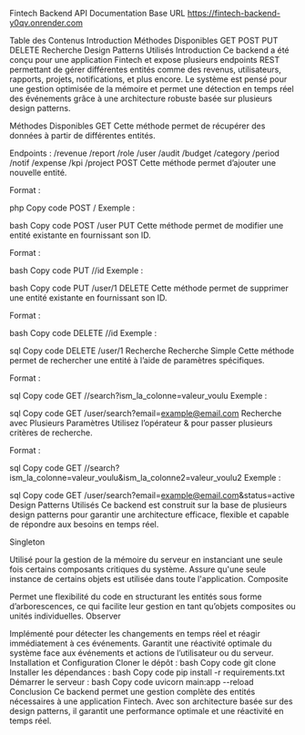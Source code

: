 Fintech Backend API Documentation
Base URL
https://fintech-backend-y0qv.onrender.com

Table des Contenus
Introduction
Méthodes Disponibles
GET
POST
PUT
DELETE
Recherche
Design Patterns Utilisés
Introduction
Ce backend a été conçu pour une application Fintech et expose plusieurs endpoints REST permettant de gérer différentes entités comme des revenus, utilisateurs, rapports, projets, notifications, et plus encore. Le système est pensé pour une gestion optimisée de la mémoire et permet une détection en temps réel des événements grâce à une architecture robuste basée sur plusieurs design patterns.

Méthodes Disponibles
GET
Cette méthode permet de récupérer des données à partir de différentes entités.

Endpoints :
/revenue
/report
/role
/user
/audit
/budget
/category
/period
/notif
/expense
/kpi
/project
POST
Cette méthode permet d’ajouter une nouvelle entité.

Format :

php
Copy code
POST /<name>
Exemple :

bash
Copy code
POST /user
PUT
Cette méthode permet de modifier une entité existante en fournissant son ID.

Format :

bash
Copy code
PUT /<name>/id
Exemple :

bash
Copy code
PUT /user/1
DELETE
Cette méthode permet de supprimer une entité existante en fournissant son ID.

Format :

bash
Copy code
DELETE /<name>/id
Exemple :

sql
Copy code
DELETE /user/1
Recherche
Recherche Simple
Cette méthode permet de rechercher une entité à l’aide de paramètres spécifiques.

Format :

sql
Copy code
GET /<name>/search?ism_la_colonne=valeur_voulu
Exemple :

sql
Copy code
GET /user/search?email=example@email.com
Recherche avec Plusieurs Paramètres
Utilisez l’opérateur & pour passer plusieurs critères de recherche.

Format :

sql
Copy code
GET /<name>/search?ism_la_colonne=valeur_voulu&ism_la_colonne2=valeur_voulu2
Exemple :

sql
Copy code
GET /user/search?email=example@email.com&status=active
Design Patterns Utilisés
Ce backend est construit sur la base de plusieurs design patterns pour garantir une architecture efficace, flexible et capable de répondre aux besoins en temps réel.

Singleton

Utilisé pour la gestion de la mémoire du serveur en instanciant une seule fois certains composants critiques du système.
Assure qu'une seule instance de certains objets est utilisée dans toute l'application.
Composite

Permet une flexibilité du code en structurant les entités sous forme d’arborescences, ce qui facilite leur gestion en tant qu’objets composites ou unités individuelles.
Observer

Implémenté pour détecter les changements en temps réel et réagir immédiatement à ces événements.
Garantit une réactivité optimale du système face aux événements et actions de l’utilisateur ou du serveur.
Installation et Configuration
Cloner le dépôt :
bash
Copy code
git clone <url-du-depot>
Installer les dépendances :
bash
Copy code
pip install -r requirements.txt
Démarrer le serveur :
bash
Copy code
uvicorn main:app --reload
Conclusion
Ce backend permet une gestion complète des entités nécessaires à une application Fintech. Avec son architecture basée sur des design patterns, il garantit une performance optimale et une réactivité en temps réel.

